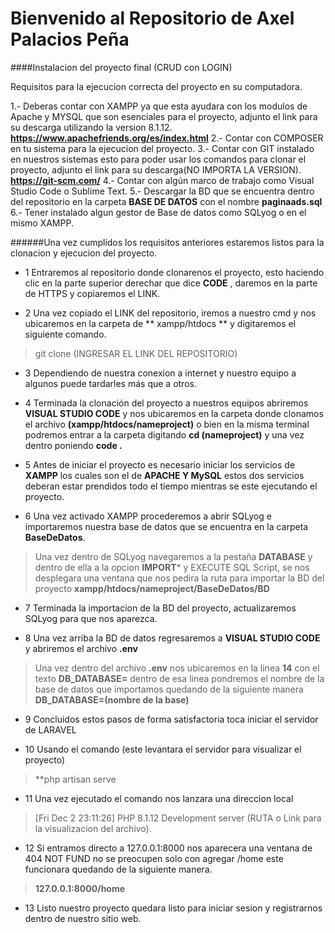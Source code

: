 # Bienvenido al Repositorio de Axel Palacios Peña
####Instalacion del proyecto final (CRUD con LOGIN)

Requisitos para la ejecucion correcta del proyecto en su computadora.

1.- Deberas contar con XAMPP  ya que esta ayudara con los modulos de Apache y MYSQL que son esenciales para el proyecto, adjunto el link para su descarga utilizando la version 8.1.12.
**https://www.apachefriends.org/es/index.html**
2.- Contar con COMPOSER en tu sistema para la ejecucion del proyecto.
3.- Contar con GIT instalado en nuestros sistemas esto para poder usar los comandos para clonar el proyecto, adjunto el link para su descarga(NO IMPORTA LA VERSION).
**https://git-scm.com/**
4.- Contar con algún marco de trabajo como Visual Studio Code o Sublime Text.
5.- Descargar la BD que se encuentra dentro del repositorio en la carpeta **BASE DE DATOS** con el nombre **paginaads.sql**
6.- Tener instalado algun gestor de Base de datos como SQLyog o en el mismo XAMPP.

######Una vez cumplidos los requisitos anteriores  estaremos listos para la clonacion y ejecucion del proyecto.
- 1  Entraremos al repositorio donde clonarenos el proyecto, esto haciendo clic en la parte superior derechar que dice **CODE** , daremos en la parte de HTTPS y copiaremos el LINK.

- 2  Una vez copiado el LINK del repositorio, iremos a nuestro cmd y nos ubicaremos en la carpeta de ** xampp/htdocs ** y digitaremos el siguiente comando.

>git clone (INGRESAR EL LINK DEL REPOSITORIO)

- 3 Dependiendo de nuestra conexion a internet y nuestro equipo a algunos puede tardarles más que a otros. 

- 4 Terminada la clonación del proyecto a nuestros equipos abriremos **VISUAL STUDIO CODE** y nos ubicaremos en la carpeta donde clonamos el archivo **(xampp/htdocs/nameproject)** o bien en la misma terminal podremos entrar a la carpeta digitando **cd (nameproject)**  y una vez dentro poniendo **code .**

- 5 Antes de iniciar el proyecto es necesario iniciar los servicios de **XAMPP** los cuales son  el de **APACHE Y MySQL** estos dos servicios deberan estar prendidos todo el tiempo mientras se este ejecutando el proyecto.

- 6 Una vez activado XAMPP procederemos a abrir SQLyog e importaremos nuestra base de datos que se encuentra en la carpeta **BaseDeDatos**.

> Una vez dentro de SQLyog navegaremos a la pestaña **DATABASE** y dentro de ella a la opcion **IMPORT*** y  EXECUTE SQL Script, se nos desplegara una ventana que nos pedira la ruta para importar la BD del proyecto **xampp/htdocs/nameproject/BaseDeDatos/BD**

- 7  Terminada la importacion de la BD del proyecto, actualizaremos SQLyog para que nos aparezca. 

- 8 Una vez arriba la BD de datos regresaremos a  **VISUAL STUDIO CODE** y abriremos el archivo **.env**

> Una vez dentro del archivo **.env** nos ubicaremos en la linea **14** con el texto **DB_DATABASE=** dentro de esa linea pondremos el nombre de la base de datos que importamos quedando de la siguiente manera **DB_DATABASE=(nombre de la base)**

- 9 Concluidos estos pasos de forma satisfactoria toca iniciar el servidor de LARAVEL

- 10 Usando el comando (este levantara el servidor para visualizar el proyecto)
> **php artisan serve

- 11 Una vez ejecutado el comando nos lanzara una  direccion local 

> [Fri Dec 2 23:11:26] PHP 8.1.12 Development server (RUTA o Link para la visualizacion del archivo).

-  12 Si entramos directo a 127.0.0.1:8000 nos aparecera una ventana de 404 NOT FUND no se preocupen  solo con agregar /home este funcionara quedando de la siguiente manera.
> **127.0.0.1:8000/home**

- 13  Listo nuestro proyecto quedara listo para iniciar sesion y registrarnos dentro de nuestro sitio web.
